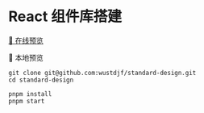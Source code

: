 # React 组件库搭建

[🚀 在线预览](https://github.com/wustdjf/standard-design)

🚆 本地预览

```
git clone git@github.com:wustdjf/standard-design.git
cd standard-design

pnpm install
pnpm start
```


